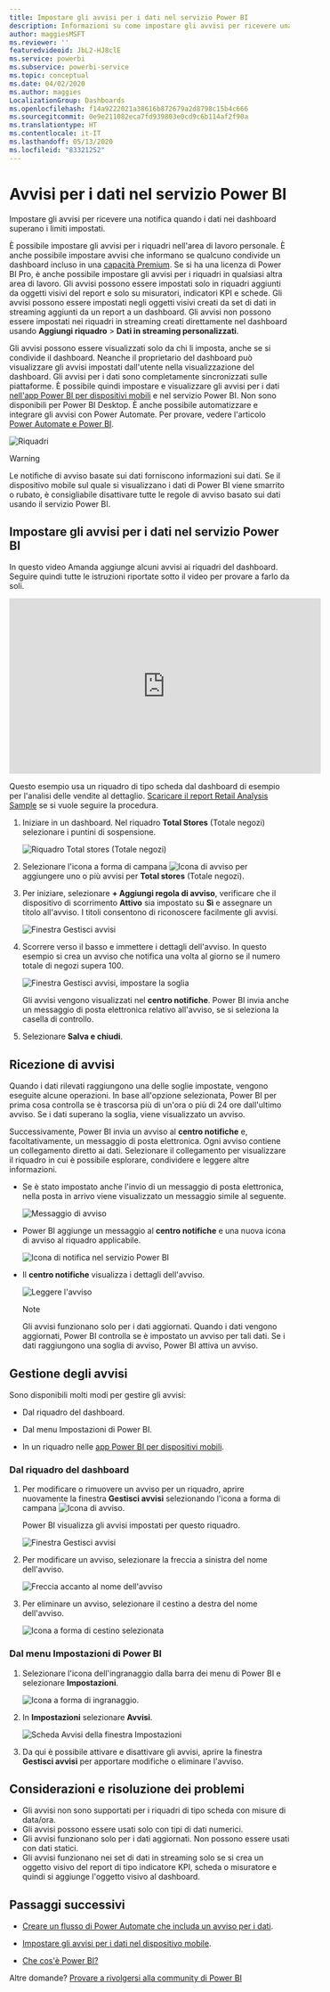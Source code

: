 ```yaml
---
title: Impostare gli avvisi per i dati nel servizio Power BI
description: Informazioni su come impostare gli avvisi per ricevere una notifica quando i dati in un dashboard superano i limiti impostati nel servizio Microsoft Power BI.
author: maggiesMSFT
ms.reviewer: ''
featuredvideoid: JbL2-HJ8clE
ms.service: powerbi
ms.subservice: powerbi-service
ms.topic: conceptual
ms.date: 04/02/2020
ms.author: maggies
LocalizationGroup: Dashboards
ms.openlocfilehash: f14a9222021a38616b872679a2d8798c15b4c666
ms.sourcegitcommit: 0e9e211082eca7fd939803e0cd9c6b114af2f90a
ms.translationtype: HT
ms.contentlocale: it-IT
ms.lasthandoff: 05/13/2020
ms.locfileid: "83321252"
---
```

# <a name="data-alerts-in-the-power-bi-service"></a>Avvisi per i dati nel servizio Power BI

Impostare gli avvisi per ricevere una notifica quando i dati nei dashboard superano i limiti impostati.

È possibile impostare gli avvisi per i riquadri nell'area di lavoro personale. È anche possibile impostare avvisi che informano se qualcuno condivide un dashboard incluso in una [capacità Premium](../admin/service-premium-what-is.md). Se si ha una licenza di Power BI Pro, è anche possibile impostare gli avvisi per i riquadri in qualsiasi altra area di lavoro. Gli avvisi possono essere impostati solo in riquadri aggiunti da oggetti visivi del report e solo su misuratori, indicatori KPI e schede. Gli avvisi possono essere impostati negli oggetti visivi creati da set di dati in streaming aggiunti da un report a un dashboard. Gli avvisi non possono essere impostati nei riquadri in streaming creati direttamente nel dashboard usando **Aggiungi riquadro** > **Dati in streaming personalizzati**.

Gli avvisi possono essere visualizzati solo da chi li imposta, anche se si condivide il dashboard. Neanche il proprietario del dashboard può visualizzare gli avvisi impostati dall'utente nella visualizzazione del dashboard. Gli avvisi per i dati sono completamente sincronizzati sulle piattaforme. È possibile quindi impostare e visualizzare gli avvisi per i dati [nell'app Power BI per dispositivi mobili](../consumer/mobile/mobile-set-data-alerts-in-the-mobile-apps.md) e nel servizio Power BI. Non sono disponibili per Power BI Desktop. È anche possibile automatizzare e integrare gli avvisi con Power Automate. Per provare, vedere l'articolo [Power Automate e Power BI](../collaborate-share/service-flow-integration.md).

![Riquadri](media/service-set-data-alerts/powerbi-alert-types-new.png)

> [!WARNING]
> Le notifiche di avviso basate sui dati forniscono informazioni sui dati. Se il dispositivo mobile sul quale si visualizzano i dati di Power BI viene smarrito o rubato, è consigliabile disattivare tutte le regole di avviso basato sui dati usando il servizio Power BI.

## <a name="set-data-alerts-in-the-power-bi-service"></a>Impostare gli avvisi per i dati nel servizio Power BI

In questo video Amanda aggiunge alcuni avvisi ai riquadri del dashboard. Seguire quindi tutte le istruzioni riportate sotto il video per provare a farlo da soli.

<iframe width="560" height="315" src="https://www.youtube.com/embed/JbL2-HJ8clE" frameborder="0" allowfullscreen></iframe>

Questo esempio usa un riquadro di tipo scheda dal dashboard di esempio per l'analisi delle vendite al dettaglio. [Scaricare il report Retail Analysis Sample](sample-retail-analysis.md#get-the-content-pack-for-this-sample) se si vuole seguire la procedura.

1. Iniziare in un dashboard. Nel riquadro **Total Stores** (Totale negozi) selezionare i puntini di sospensione.

   ![Riquadro Total stores (Totale negozi)](media/service-set-data-alerts/powerbi-card.png)

1. Selezionare l'icona a forma di campana ![Icona di avviso](media/service-set-data-alerts/power-bi-bell-icon.png) per aggiungere uno o più avvisi per **Total stores** (Totale negozi).

1. Per iniziare, selezionare **+ Aggiungi regola di avviso**, verificare che il dispositivo di scorrimento **Attivo** sia impostato su **Sì** e assegnare un titolo all'avviso. I titoli consentono di riconoscere facilmente gli avvisi.

   ![Finestra Gestisci avvisi](media/service-set-data-alerts/powerbi-alert-title.png)

1. Scorrere verso il basso e immettere i dettagli dell'avviso.  In questo esempio si crea un avviso che notifica una volta al giorno se il numero totale di negozi supera 100.

   ![Finestra Gestisci avvisi, impostare la soglia](media/service-set-data-alerts/power-bi-set-alert-details.png)

    Gli avvisi vengono visualizzati nel **centro notifiche**. Power BI invia anche un messaggio di posta elettronica relativo all'avviso, se si seleziona la casella di controllo.

1. Selezionare **Salva e chiudi**.

## <a name="receiving-alerts"></a>Ricezione di avvisi

Quando i dati rilevati raggiungono una delle soglie impostate, vengono eseguite alcune operazioni. In base all'opzione selezionata, Power BI per prima cosa controlla se è trascorsa più di un'ora o più di 24 ore dall'ultimo avviso. Se i dati superano la soglia, viene visualizzato un avviso.

Successivamente, Power BI invia un avviso al **centro notifiche** e, facoltativamente, un messaggio di posta elettronica. Ogni avviso contiene un collegamento diretto ai dati. Selezionare il collegamento per visualizzare il riquadro in cui è possibile esplorare, condividere e leggere altre informazioni.  

* Se è stato impostato anche l'invio di un messaggio di posta elettronica, nella posta in arrivo viene visualizzato un messaggio simile al seguente.

   ![Messaggio di avviso](media/service-set-data-alerts/powerbi-alerts-email.png)

* Power BI aggiunge un messaggio al **centro notifiche** e una nuova icona di avviso al riquadro applicabile.

   ![Icona di notifica nel servizio Power BI](media/service-set-data-alerts/powerbi-alert-notifications.png)

* Il **centro notifiche** visualizza i dettagli dell'avviso.

    ![Leggere l'avviso](media/service-set-data-alerts/powerbi-alert-notification.png)

   > [!NOTE]
   > Gli avvisi funzionano solo per i dati aggiornati. Quando i dati vengono aggiornati, Power BI controlla se è impostato un avviso per tali dati. Se i dati raggiungono una soglia di avviso, Power BI attiva un avviso.

## <a name="managing-alerts"></a>Gestione degli avvisi

Sono disponibili molti modi per gestire gli avvisi:

* Dal riquadro del dashboard.

* Dal menu Impostazioni di Power BI.

* In un riquadro nelle [app Power BI per dispositivi mobili](../consumer/mobile/mobile-set-data-alerts-in-the-mobile-apps.md).

### <a name="from-the-dashboard-tile"></a>Dal riquadro del dashboard

1. Per modificare o rimuovere un avviso per un riquadro, aprire nuovamente la finestra **Gestisci avvisi** selezionando l'icona a forma di campana ![Icona di avviso](media/service-set-data-alerts/power-bi-bell-icon.png).

    Power BI visualizza gli avvisi impostati per questo riquadro.

    ![Finestra Gestisci avvisi](media/service-set-data-alerts/powerbi-see-alerts.png)

1. Per modificare un avviso, selezionare la freccia a sinistra del nome dell'avviso.

    ![Freccia accanto al nome dell'avviso](media/service-set-data-alerts/powerbi-see-alerts-arrow.png)

1. Per eliminare un avviso, selezionare il cestino a destra del nome dell'avviso.

      ![Icona a forma di cestino selezionata](media/service-set-data-alerts/powerbi-see-alerts-delete.png)

### <a name="from-the-power-bi-settings-menu"></a>Dal menu Impostazioni di Power BI

1. Selezionare l'icona dell'ingranaggio dalla barra dei menu di Power BI e selezionare **Impostazioni**.

    ![Icona a forma di ingranaggio](media/service-set-data-alerts/powerbi-gear-icon.png).

1. In **Impostazioni** selezionare **Avvisi**.

    ![Scheda Avvisi della finestra Impostazioni](media/service-set-data-alerts/powerbi-alert-settings.png)

1. Da qui è possibile attivare e disattivare gli avvisi, aprire la finestra **Gestisci avvisi** per apportare modifiche o eliminare l'avviso.

## <a name="considerations-and-troubleshooting"></a>Considerazioni e risoluzione dei problemi

* Gli avvisi non sono supportati per i riquadri di tipo scheda con misure di data/ora.
* Gli avvisi possono essere usati solo con tipi di dati numerici.
* Gli avvisi funzionano solo per i dati aggiornati. Non possono essere usati con dati statici.
* Gli avvisi funzionano nei set di dati in streaming solo se si crea un oggetto visivo del report di tipo indicatore KPI, scheda o misuratore e quindi si aggiunge l'oggetto visivo al dashboard.


## <a name="next-steps"></a>Passaggi successivi

* [Creare un flusso di Power Automate che includa un avviso per i dati](../collaborate-share/service-flow-integration.md).

* [Impostare gli avvisi per i dati nel dispositivo mobile](../consumer/mobile/mobile-set-data-alerts-in-the-mobile-apps.md).

* [Che cos'è Power BI?](../fundamentals/power-bi-overview.md)

Altre domande? [Provare a rivolgersi alla community di Power BI](https://community.powerbi.com/)
